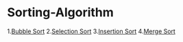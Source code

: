 # Sorting-Algorithm

1.[Bubble Sort](https://github.com/Himanshu40/Sorting-Algorithm/blob/master/BubbleSort.c)
2.[Selection Sort](https://github.com/Himanshu40/Sorting-Algorithm/blob/master/SelectionSort.c)
3.[Insertion Sort](https://github.com/Himanshu40/Sorting-Algorithm/blob/master/InsertionSort.c)
4.[Merge Sort](https://github.com/Himanshu40/Sorting-Algorithm/blob/master/MergeSort.c)
